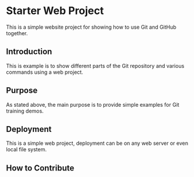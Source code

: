 # Starter Web Project 

This is a simple website project for showing how to use Git and 
GitHub together.

## Introduction 

This is example is to show different parts of the Git repository and various commands 
using a web project.

## Purpose

As stated above, the main purpose is to provide simple examples for Git training demos.

## Deployment

This is a simple web project, deployment can be on any web server or even local file system.

## How to Contribute  
